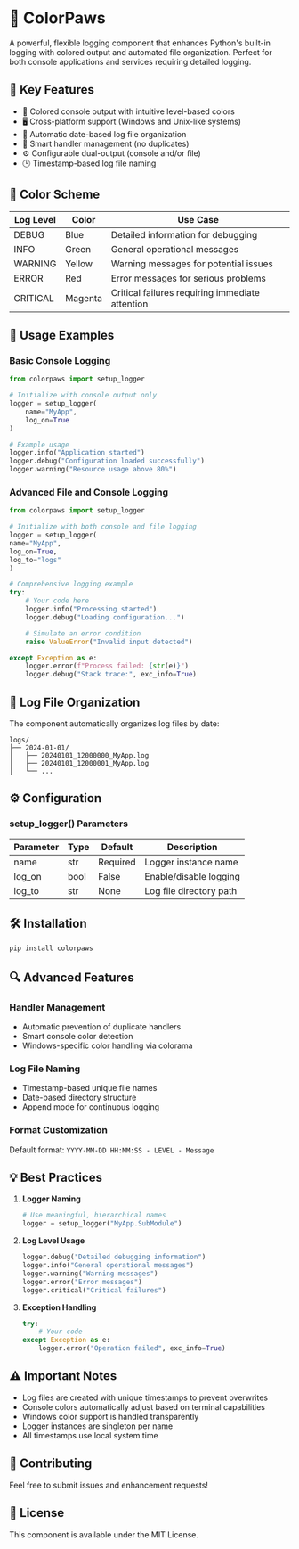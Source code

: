 # 🐾 ColorPaws

A powerful, flexible logging component that enhances Python's built-in logging with colored output and automated file organization. Perfect for both console applications and services requiring detailed logging.

## 🌟 Key Features

- 🎨 Colored console output with intuitive level-based colors
- 🖥️ Cross-platform support (Windows and Unix-like systems)
- 📁 Automatic date-based log file organization
- 🔄 Smart handler management (no duplicates)
- ⚙️ Configurable dual-output (console and/or file)
- 🕒 Timestamp-based log file naming

## 🎨 Color Scheme

| Log Level | Color    | Use Case |
|-----------|----------|----------|
| DEBUG     | Blue     | Detailed information for debugging |
| INFO      | Green    | General operational messages |
| WARNING   | Yellow   | Warning messages for potential issues |
| ERROR     | Red      | Error messages for serious problems |
| CRITICAL  | Magenta  | Critical failures requiring immediate attention |

## 📘 Usage Examples

### Basic Console Logging

```python
from colorpaws import setup_logger

# Initialize with console output only
logger = setup_logger(
    name="MyApp",
    log_on=True
)

# Example usage
logger.info("Application started")
logger.debug("Configuration loaded successfully")
logger.warning("Resource usage above 80%")
```

### Advanced File and Console Logging

```python
from colorpaws import setup_logger

# Initialize with both console and file logging
logger = setup_logger(
name="MyApp",
log_on=True,
log_to="logs"
)

# Comprehensive logging example
try:
    # Your code here
    logger.info("Processing started")
    logger.debug("Loading configuration...")

    # Simulate an error condition
    raise ValueError("Invalid input detected")

except Exception as e:
    logger.error(f"Process failed: {str(e)}")
    logger.debug("Stack trace:", exc_info=True)
```

## 📁 Log File Organization

The component automatically organizes log files by date:

```
logs/
├── 2024-01-01/
│   ├── 20240101_12000000_MyApp.log
│   ├── 20240101_12000001_MyApp.log
│   └── ...
```

## ⚙️ Configuration

### setup_logger() Parameters

| Parameter    | Type    | Default | Description |
|-------------|---------|---------|-------------|
| name        | str     | Required| Logger instance name |
| log_on      | bool    | False   | Enable/disable logging |
| log_to      | str     | None    | Log file directory path |

## 🛠️ Installation

```bash
pip install colorpaws
```

## 🔍 Advanced Features

### Handler Management
- Automatic prevention of duplicate handlers
- Smart console color detection
- Windows-specific color handling via colorama

### Log File Naming
- Timestamp-based unique file names
- Date-based directory structure
- Append mode for continuous logging

### Format Customization
Default format: `YYYY-MM-DD HH:MM:SS - LEVEL - Message`

## 💡 Best Practices

1. **Logger Naming**
   ```python
   # Use meaningful, hierarchical names
   logger = setup_logger("MyApp.SubModule")
   ```

2. **Log Level Usage**
   ```python
   logger.debug("Detailed debugging information")
   logger.info("General operational messages")
   logger.warning("Warning messages")
   logger.error("Error messages")
   logger.critical("Critical failures")
   ```

3. **Exception Handling**
   ```python
   try:
       # Your code
   except Exception as e:
       logger.error("Operation failed", exc_info=True)
   ```

## ⚠️ Important Notes

- Log files are created with unique timestamps to prevent overwrites
- Console colors automatically adjust based on terminal capabilities
- Windows color support is handled transparently
- Logger instances are singleton per name
- All timestamps use local system time

## 🤝 Contributing

Feel free to submit issues and enhancement requests!

## 📄 License

This component is available under the MIT License.
